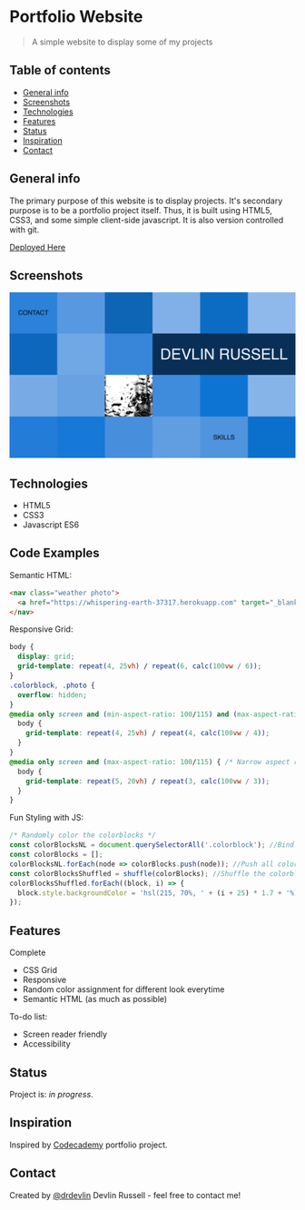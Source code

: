 # Portfolio Website
> A simple website to display some of my projects

## Table of contents
* [General info](#general-info)
* [Screenshots](#screenshots)
* [Technologies](#technologies)
* [Features](#features)
* [Status](#status)
* [Inspiration](#inspiration)
* [Contact](#contact)

## General info
The primary purpose of this website is to display projects. It's secondary purpose is to be a portfolio project itself. Thus, it is built using HTML5, CSS3, and some simple client-side javascript. It is also version controlled with git.

[Deployed Here](devlinrussell.net)

## Screenshots
![Example screenshot](./images/screenshot.png)

## Technologies
* HTML5
* CSS3
* Javascript ES6

## Code Examples
Semantic HTML:
```html
<nav class="weather photo">
  <a href="https://whispering-earth-37317.herokuapp.com" target="_blank"><img src="images/weather.jpg" alt="raindrops on a window" /></a>
</nav>
```

Responsive Grid:
```css
body {
  display: grid;
  grid-template: repeat(4, 25vh) / repeat(6, calc(100vw / 6));
}
.colorblock, .photo {
  overflow: hidden;
}
@media only screen and (min-aspect-ratio: 100/115) and (max-aspect-ratio: 135/100) { /* Medium aspect ratio */
  body {
    grid-template: repeat(4, 25vh) / repeat(4, calc(100vw / 4));
  }
}
@media only screen and (max-aspect-ratio: 100/115) { /* Narrow aspect ratio */
  body {
    grid-template: repeat(5, 20vh) / repeat(3, calc(100vw / 3));
  }
}
```

Fun Styling with JS:
```js
/* Randomly color the colorblocks */
const colorBlocksNL = document.querySelectorAll('.colorblock'); //Bind all colorblocks to a NodeList
const colorBlocks = [];
colorBlocksNL.forEach(node => colorBlocks.push(node)); //Push all colorblocks into an array
const colorBlocksShuffled = shuffle(colorBlocks); //Shuffle the colorblocks array
colorBlocksShuffled.forEach((block, i) => {
  block.style.backgroundColor = 'hsl(215, 70%, ' + (i + 25) * 1.7 + '%)'; //Color, but increment the lightness each time
});
```

## Features
Complete
* CSS Grid
* Responsive
* Random color assignment for different look everytime
* Semantic HTML (as much as possible)

To-do list:
* Screen reader friendly
* Accessibility

## Status
Project is: _in progress_.

## Inspiration
Inspired by [Codecademy](codecademy.com) portfolio project.

## Contact
Created by [@drdevlin](mailto:devlinrussell@fastmail.com) Devlin Russell  - feel free to contact me!